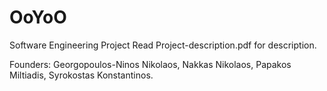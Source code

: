 # OoYoO
Software Engineering Project
Read Project-description.pdf for description.

Founders: 
Georgopoulos-Ninos Nikolaos,
Nakkas Nikolaos,
Papakos Miltiadis,
Syrokostas Konstantinos.
